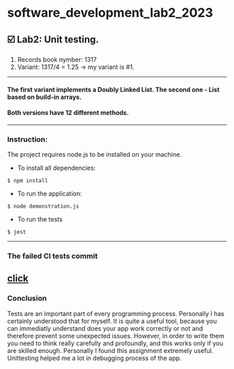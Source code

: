 # software_development_lab2_2023

**☑️ Lab2: Unit testing.**
---
 1. Records book nymber: 1317
 2. Variant: 1317/4 = 1.25 -> my variant is #1.
---
####  The first variant implements a Doubly Linked List. The second one - List based on build-in arrays. 
####  Both versions have 12 different methods.
---
### Instruction:

The project requires node.js to be installed on your machine.

- To install all dependencies:
```
$ npm install
```
- To run the application:
```
$ node demonstration.js
```
- To run the tests
```
$ jest
```
---
### The failed CI tests commit
[click](https://github.com/mmarty12/software_development_lab2_2023/commit/3d4b278f65564ae7692348b5484cf20914bd859e)
---
### Conclusion
Tests are an important part of every programming process. Personally I has certainly understood that for myself. It is quite a useful tool, because you can immediatly understand does your app work correctly or not and therefore prevent some unexpected issues. However, in order to write them you need to think really carefully and profoundly, and this works only if you are skilled enough.
Personally I found this assignment extremely useful. Unittesting helped me a lot in debugging process of the app.
